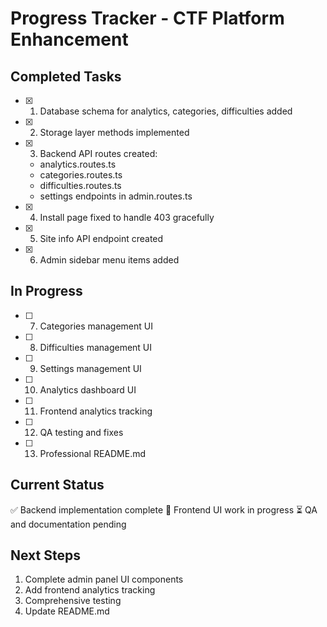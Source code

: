 # Progress Tracker - CTF Platform Enhancement

## Completed Tasks
- [x] 1. Database schema for analytics, categories, difficulties added
- [x] 2. Storage layer methods implemented
- [x] 3. Backend API routes created:
  - analytics.routes.ts
  - categories.routes.ts
  - difficulties.routes.ts
  - settings endpoints in admin.routes.ts
- [x] 4. Install page fixed to handle 403 gracefully
- [x] 5. Site info API endpoint created
- [x] 6. Admin sidebar menu items added

## In Progress
- [ ] 7. Categories management UI
- [ ] 8. Difficulties management UI
- [ ] 9. Settings management UI
- [ ] 10. Analytics dashboard UI
- [ ] 11. Frontend analytics tracking
- [ ] 12. QA testing and fixes
- [ ] 13. Professional README.md

## Current Status
✅ Backend implementation complete
🚧 Frontend UI work in progress
⏳ QA and documentation pending

## Next Steps
1. Complete admin panel UI components
2. Add frontend analytics tracking
3. Comprehensive testing
4. Update README.md
